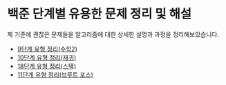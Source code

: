 # 백준 단계별 유용한 문제 정리 및 해설

제 기준에 괜찮은 문제들을 알고리즘에 대한 상세한 설명과 과정을 정리해보았습니다. 

<ul>
  <li>
    <a href='https://blog.naver.com/qkrdnjsrl0628/222523352857'>9단계 유형 정리(수학2)</a>
  </li>
  <li>
    <a href='https://blog.naver.com/qkrdnjsrl0628/222553630691'>10단계 유형 정리(재귀)</a>
  </li>
    <li>
    <a href='https://blog.naver.com/qkrdnjsrl0628/222534807422'>18단계 유형 정리(스택)</a>
  </li>
  <li>
    <a href='https://blog.naver.com/qkrdnjsrl0628/222532062186'>11단계 유형 정리(브루트 포스)</a>
  </li>
</ul>
  
